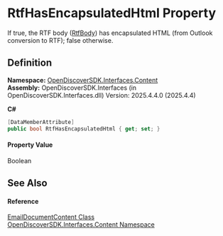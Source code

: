 # RtfHasEncapsulatedHtml Property


If true, the RTF body (<a href="ec597b75-db6f-582a-4191-7ed1c3621b07">RtfBody</a>) has encapsulated HTML (from Outlook conversion to RTF); false otherwise.



## Definition
**Namespace:** <a href="79f11d04-c275-b915-db5b-ab2227989555">OpenDiscoverSDK.Interfaces.Content</a>  
**Assembly:** OpenDiscoverSDK.Interfaces (in OpenDiscoverSDK.Interfaces.dll) Version: 2025.4.4.0 (2025.4.4)

**C#**
``` C#
[DataMemberAttribute]
public bool RtfHasEncapsulatedHtml { get; set; }
```



#### Property Value
Boolean

## See Also


#### Reference
<a href="4ead9d3b-7f35-a7fc-a759-9441e2ab2eb5">EmailDocumentContent Class</a>  
<a href="79f11d04-c275-b915-db5b-ab2227989555">OpenDiscoverSDK.Interfaces.Content Namespace</a>  
